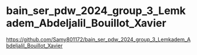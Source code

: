 # bain_ser_pdw_2024_group_3_Lemkadem_Abdeljalil_Bouillot_Xavier
https://github.com/Samy801172/bain_ser_pdw_2024_group_3_Lemkadem_Abdeljalil_Bouillot_Xavier
